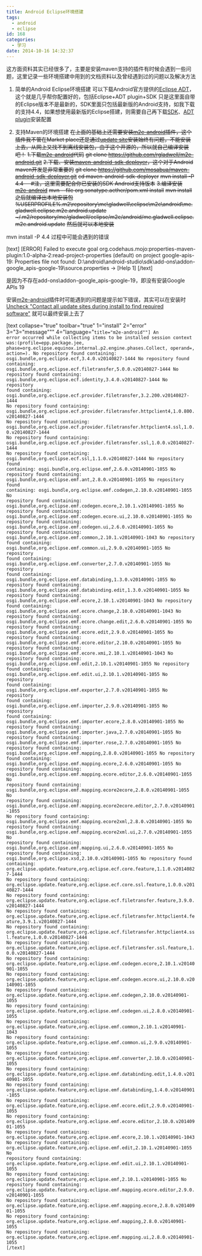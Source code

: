 ```yaml
---
title: Android Eclipse环境搭建
tags:
  - android
  - eclipse
id: 168
categories:
  - 学习
date: 2014-10-16 14:32:37
---
```


这方面资料其实已经很多了，主要是安装maven支持的插件有时候会遇到一些问题，这里记录一些环境搭建中用到的文档资料以及曾经遇到过的问题以及解决方法

<!--more-->

1. 简单的Android Eclipse环境搭建
可以下载Android官方提供的[Eclipse ADT](http://developer.android.com/sdk/index.html)，这个就是几乎帮你配置好的，包括Eclipse+ADT plugin+SDK
只是这里面自带的Eclipse版本不是最新的，SDK里面只包括最新版的Android支持，如我下载的支持4.4，如果想使用最新版的Eclipse搭建，则需要自己再下载[SDK](http://developer.android.com/sdk/installing/index.html?pkg=tools)、[ADT plugin](http://developer.android.com/sdk/installing/installing-adt.html)安装配置

2. 支持Maven的环境搭建
<del>在上面的基础上还需要安装[m2e-android](http://rgladwell.github.io/m2e-android/)插件，这个插件我不管在Market place还是通过[update site](http://rgladwell.github.com/m2e-android/updates/)安装始终有问题，不能安装上去，从网上又找不到离线安装包，由于这个开源的，所以就自己编译安装吧！</del>
<del> 1.下载[m2e-android](https://github.com/rgladwell/m2e-android)代码</del>
<del> git clone https://github.com/rgladwell/m2e-android.git</del>
<del> 2.下载、安装[maven-android-sdk-deployer](https://github.com/mosabua/maven-android-sdk-deployer)，这个对于Android maven开发是非常重要的</del>
<del> git clone https://github.com/mosabua/maven-android-sdk-deployer.git</del>
<del> cd maven-android-sdk-deployer</del>
<del> mvn install -P 4.4     #注，这里需要配合你已安装的SDK Android支持版本</del>
<del> 3.编译安装[m2e-android](https://github.com/rgladwell/m2e-android)</del>
<del> mvn --file org.sonatype.aether/pom.xml install</del>
<del> mvn install</del>
<del>之后就编译出本地安装包</del>
<del>%USERPROFILE%\.m2\repository\me\gladwell\eclipse\m2e\android\me.gladwell.eclipse.m2e.android.update</del>
<del>~/.m2/repository/me/gladwell/eclipse/m2e/android/me.gladwell.eclipse.m2e.android.update</del>
<del>然后就可以本地安装</del>

mvn install -P 4.4 过程中可能会遇到的错误

[text]
 [ERROR] Failed to execute goal org.codehaus.mojo:properties-maven-plugin:1.0-alpha-2:read-project-properties (default) on project google-apis-19: Properties file not found: D:\android\android-studio\sdk\add-ons\addon-google_apis-google-19\source.properties -> [Help 1]
[/text]

是因为不存在add-ons\addon-google_apis-google-19，即没有安装Google APIs 19

安装[m2e-android](http://rgladwell.github.io/m2e-android/)插件时可能遇到的问题是提示如下错误，其实可以在安装时[Uncheck "Contact all update sites during install to find required software"](http://stackoverflow.com/questions/6470802/what-to-do-about-eclipses-no-repository-found-containing-error-messages) 就可以最终安装上去了

[text collapse="true" toolbar="true" 1="install" 2="error" 3="3="message"</code>"" 4="language="<code>title="m2e-android""]
An error occurred while collecting items to be installed
session context was:(profile=epp.package.jee, phase=org.eclipse.equinox.internal.p2.engine.phases.Collect, operand=, action=).
No repository found containing: osgi.bundle,org.eclipse.ecf,3.4.0.v20140827-1444
No repository found containing: osgi.bundle,org.eclipse.ecf.filetransfer,5.0.0.v20140827-1444
No repository found containing: osgi.bundle,org.eclipse.ecf.identity,3.4.0.v20140827-1444
No repository found containing: osgi.bundle,org.eclipse.ecf.provider.filetransfer,3.2.200.v20140827-1444
No repository found containing: osgi.bundle,org.eclipse.ecf.provider.filetransfer.httpclient4,1.0.800.v20140827-1444
No repository found containing: osgi.bundle,org.eclipse.ecf.provider.filetransfer.httpclient4.ssl,1.0.0.v20140827-1444
No repository found containing: osgi.bundle,org.eclipse.ecf.provider.filetransfer.ssl,1.0.0.v20140827-1444
No repository found containing: osgi.bundle,org.eclipse.ecf.ssl,1.1.0.v20140827-1444
No repository found containing: osgi.bundle,org.eclipse.emf,2.6.0.v20140901-1055
No repository found containing: osgi.bundle,org.eclipse.emf.ant,2.8.0.v20140901-1055
No repository found containing: osgi.bundle,org.eclipse.emf.codegen,2.10.0.v20140901-1055
No repository found containing: osgi.bundle,org.eclipse.emf.codegen.ecore,2.10.1.v20140901-1055
No repository found containing: osgi.bundle,org.eclipse.emf.codegen.ecore.ui,2.10.0.v20140901-1055
No repository found containing: osgi.bundle,org.eclipse.emf.codegen.ui,2.6.0.v20140901-1055
No repository found containing: osgi.bundle,org.eclipse.emf.common,2.10.1.v20140901-1043
No repository found containing: osgi.bundle,org.eclipse.emf.common.ui,2.9.0.v20140901-1055
No repository found containing: osgi.bundle,org.eclipse.emf.converter,2.7.0.v20140901-1055
No repository found containing: osgi.bundle,org.eclipse.emf.databinding,1.3.0.v20140901-1055
No repository found containing: osgi.bundle,org.eclipse.emf.databinding.edit,1.3.0.v20140901-1055
No repository found containing: osgi.bundle,org.eclipse.emf.ecore,2.10.1.v20140901-1043
No repository found containing: osgi.bundle,org.eclipse.emf.ecore.change,2.10.0.v20140901-1043
No repository found containing: osgi.bundle,org.eclipse.emf.ecore.change.edit,2.6.0.v20140901-1055
No repository found containing: osgi.bundle,org.eclipse.emf.ecore.edit,2.9.0.v20140901-1055
No repository found containing: osgi.bundle,org.eclipse.emf.ecore.editor,2.10.0.v20140901-1055
No repository found containing: osgi.bundle,org.eclipse.emf.ecore.xmi,2.10.1.v20140901-1043
No repository found containing: osgi.bundle,org.eclipse.emf.edit,2.10.1.v20140901-1055
No repository found containing: osgi.bundle,org.eclipse.emf.edit.ui,2.10.1.v20140901-1055
No repository found containing: osgi.bundle,org.eclipse.emf.exporter,2.7.0.v20140901-1055
No repository found containing: osgi.bundle,org.eclipse.emf.importer,2.9.0.v20140901-1055
No repository found containing: osgi.bundle,org.eclipse.emf.importer.ecore,2.8.0.v20140901-1055
No repository found containing: osgi.bundle,org.eclipse.emf.importer.java,2.7.0.v20140901-1055
No repository found containing: osgi.bundle,org.eclipse.emf.importer.rose,2.7.0.v20140901-1055
No repository found containing: osgi.bundle,org.eclipse.emf.mapping,2.8.0.v20140901-1055
No repository found containing: osgi.bundle,org.eclipse.emf.mapping.ecore,2.6.0.v20140901-1055
No repository found containing: osgi.bundle,org.eclipse.emf.mapping.ecore.editor,2.6.0.v20140901-1055
No repository found containing: osgi.bundle,org.eclipse.emf.mapping.ecore2ecore,2.8.0.v20140901-1055
No repository found containing: osgi.bundle,org.eclipse.emf.mapping.ecore2ecore.editor,2.7.0.v20140901-1055
No repository found containing: osgi.bundle,org.eclipse.emf.mapping.ecore2xml,2.8.0.v20140901-1055
No repository found containing: osgi.bundle,org.eclipse.emf.mapping.ecore2xml.ui,2.7.0.v20140901-1055
No repository found containing: osgi.bundle,org.eclipse.emf.mapping.ui,2.6.0.v20140901-1055
No repository found containing: osgi.bundle,org.eclipse.xsd,2.10.0.v20140901-1055
No repository found containing: org.eclipse.update.feature,org.eclipse.ecf.core.feature,1.1.0.v20140827-1444
No repository found containing: org.eclipse.update.feature,org.eclipse.ecf.core.ssl.feature,1.0.0.v20140827-1444
No repository found containing: org.eclipse.update.feature,org.eclipse.ecf.filetransfer.feature,3.9.0.v20140827-1444
No repository found containing: org.eclipse.update.feature,org.eclipse.ecf.filetransfer.httpclient4.feature,3.9.1.v20140827-1444
No repository found containing: org.eclipse.update.feature,org.eclipse.ecf.filetransfer.httpclient4.ssl.feature,1.0.0.v20140827-1444
No repository found containing: org.eclipse.update.feature,org.eclipse.ecf.filetransfer.ssl.feature,1.0.0.v20140827-1444
No repository found containing: org.eclipse.update.feature,org.eclipse.emf.codegen.ecore,2.10.1.v20140901-1055
No repository found containing: org.eclipse.update.feature,org.eclipse.emf.codegen.ecore.ui,2.10.0.v20140901-1055
No repository found containing: org.eclipse.update.feature,org.eclipse.emf.codegen,2.10.0.v20140901-1055
No repository found containing: org.eclipse.update.feature,org.eclipse.emf.codegen.ui,2.8.0.v20140901-1055
No repository found containing: org.eclipse.update.feature,org.eclipse.emf.common,2.10.1.v20140901-1043
No repository found containing: org.eclipse.update.feature,org.eclipse.emf.common.ui,2.9.0.v20140901-1055
No repository found containing: org.eclipse.update.feature,org.eclipse.emf.converter,2.10.0.v20140901-1055
No repository found containing: org.eclipse.update.feature,org.eclipse.emf.databinding.edit,1.4.0.v20140901-1055
No repository found containing: org.eclipse.update.feature,org.eclipse.emf.databinding,1.4.0.v20140901-1055
No repository found containing: org.eclipse.update.feature,org.eclipse.emf.ecore.edit,2.9.0.v20140901-1055
No repository found containing: org.eclipse.update.feature,org.eclipse.emf.ecore.editor,2.10.0.v20140901-1055
No repository found containing: org.eclipse.update.feature,org.eclipse.emf.ecore,2.10.1.v20140901-1043
No repository found containing: org.eclipse.update.feature,org.eclipse.emf.edit,2.10.1.v20140901-1055
No repository found containing: org.eclipse.update.feature,org.eclipse.emf.edit.ui,2.10.1.v20140901-1055
No repository found containing: org.eclipse.update.feature,org.eclipse.emf,2.10.1.v20140901-1055
No repository found containing: org.eclipse.update.feature,org.eclipse.emf.mapping.ecore.editor,2.9.0.v20140901-1055
No repository found containing: org.eclipse.update.feature,org.eclipse.emf.mapping.ecore,2.8.0.v20140901-1055
No repository found containing: org.eclipse.update.feature,org.eclipse.emf.mapping,2.8.0.v20140901-1055
No repository found containing: org.eclipse.update.feature,org.eclipse.emf.mapping.ui,2.8.0.v20140901-1055
[/text]

 

 